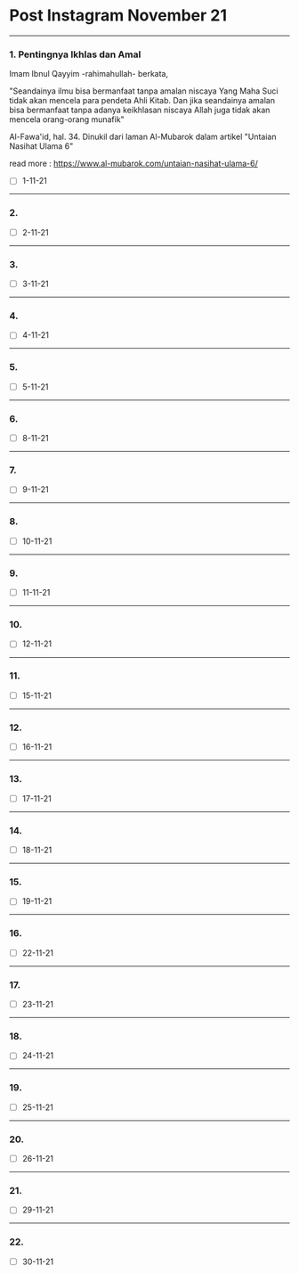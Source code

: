 # Post Instagram November 21

___

### 1. Pentingnya Ikhlas dan Amal

Imam Ibnul Qayyim -rahimahullah- berkata,

"Seandainya ilmu bisa bermanfaat tanpa amalan niscaya Yang Maha Suci tidak akan mencela para pendeta Ahli Kitab. Dan jika seandainya amalan bisa bermanfaat tanpa adanya keikhlasan niscaya Allah juga tidak akan mencela orang-orang munafik"

Al-Fawa'id, hal. 34.
Dinukil dari laman Al-Mubarok dalam artikel "Untaian Nasihat Ulama 6"

read more : https://www.al-mubarok.com/untaian-nasihat-ulama-6/

- [ ] 1-11-21

___

### 2.

- [ ] 2-11-21

___

### 3.

- [ ] 3-11-21

___

### 4.

- [ ] 4-11-21

____

### 5.

- [ ] 5-11-21

___

### 6.

- [ ] 8-11-21

___

### 7.

- [ ] 9-11-21

___

### 8.

- [ ] 10-11-21

___

### 9.

- [ ] 11-11-21

___

### 10.

- [ ] 12-11-21

___

### 11.

- [ ] 15-11-21

____

### 12.

- [ ] 16-11-21

___

### 13.

- [ ] 17-11-21

___

### 14.

- [ ] 18-11-21

___

### 15.

- [ ] 19-11-21

___

### 16.

- [ ] 22-11-21

___

### 17.

- [ ] 23-11-21

___

### 18.

- [ ] 24-11-21

___

### 19.

- [ ] 25-11-21 

___

### 20.

- [ ] 26-11-21

___

### 21.

- [ ] 29-11-21

___

### 22.

- [ ] 30-11-21
